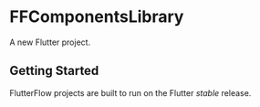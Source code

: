 # FFComponentsLibrary

A new Flutter project.

## Getting Started

FlutterFlow projects are built to run on the Flutter _stable_ release.
